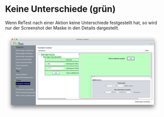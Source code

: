 Keine Unterschiede (grün)
=========================

Wenn ReTest nach einer Aktion keine Unterschiede festgestellt hat, so wird nur der Screenshot der Maske in den Details dargestellt.

![GUI Screenshot Keine Unterschiede](ergebnisse-keine-unterschiede-1.png)

